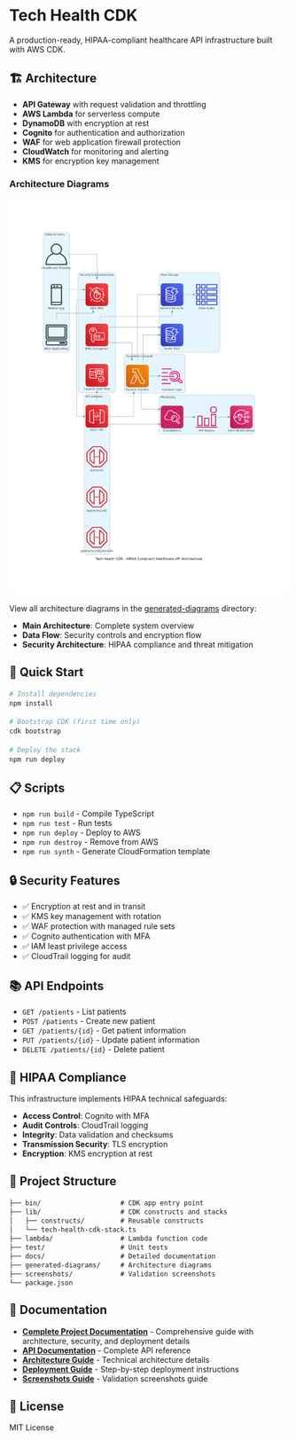 # Tech Health CDK

A production-ready, HIPAA-compliant healthcare API infrastructure built with AWS CDK.

## 🏗️ Architecture

- **API Gateway** with request validation and throttling
- **AWS Lambda** for serverless compute  
- **DynamoDB** with encryption at rest
- **Cognito** for authentication and authorization
- **WAF** for web application firewall protection
- **CloudWatch** for monitoring and alerting
- **KMS** for encryption key management

### Architecture Diagrams

![Architecture Overview](generated-diagrams/tech-health-architecture.png)

View all architecture diagrams in the [generated-diagrams](generated-diagrams/) directory:
- **Main Architecture**: Complete system overview
- **Data Flow**: Security controls and encryption flow
- **Security Architecture**: HIPAA compliance and threat mitigation

## 🚀 Quick Start

```bash
# Install dependencies
npm install

# Bootstrap CDK (first time only)
cdk bootstrap

# Deploy the stack
npm run deploy
```

## 📋 Scripts

- `npm run build` - Compile TypeScript
- `npm run test` - Run tests
- `npm run deploy` - Deploy to AWS
- `npm run destroy` - Remove from AWS
- `npm run synth` - Generate CloudFormation template

## 🔒 Security Features

- ✅ Encryption at rest and in transit
- ✅ KMS key management with rotation
- ✅ WAF protection with managed rule sets
- ✅ Cognito authentication with MFA
- ✅ IAM least privilege access
- ✅ CloudTrail logging for audit

## 📚 API Endpoints

- `GET /patients` - List patients
- `POST /patients` - Create new patient
- `GET /patients/{id}` - Get patient information
- `PUT /patients/{id}` - Update patient information
- `DELETE /patients/{id}` - Delete patient

## 🏥 HIPAA Compliance

This infrastructure implements HIPAA technical safeguards:

- **Access Control**: Cognito with MFA
- **Audit Controls**: CloudTrail logging
- **Integrity**: Data validation and checksums
- **Transmission Security**: TLS encryption
- **Encryption**: KMS encryption at rest

## 📁 Project Structure

```
├── bin/                    # CDK app entry point
├── lib/                    # CDK constructs and stacks
│   ├── constructs/         # Reusable constructs
│   └── tech-health-cdk-stack.ts
├── lambda/                 # Lambda function code
├── test/                   # Unit tests
├── docs/                   # Detailed documentation
├── generated-diagrams/     # Architecture diagrams
├── screenshots/            # Validation screenshots
└── package.json
```

## 📖 Documentation

- **[Complete Project Documentation](PROJECT_DOCUMENTATION.md)** - Comprehensive guide with architecture, security, and deployment details
- **[API Documentation](docs/API_DOCUMENTATION.md)** - Complete API reference
- **[Architecture Guide](docs/ARCHITECTURE.md)** - Technical architecture details
- **[Deployment Guide](docs/DEPLOYMENT_GUIDE.md)** - Step-by-step deployment instructions
- **[Screenshots Guide](screenshots/README.md)** - Validation screenshots guide

## 📄 License

MIT License
